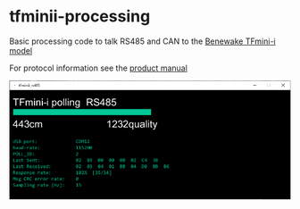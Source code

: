 # tfminii-processing
Basic processing code to talk RS485 and CAN to the [Benewake TFmini-i model](https://en.benewake.com/TFminii/index.html)

For protocol information see the [product manual](https://cdn.robotshop.com/media/b/ben/rb-ben-22/pdf/benewake-tfmini-i-lidar-module-rs-485-can-12-m-manual.pdf)


![rs485 code](https://github.com/dailyTLJ/tfminii-processing/blob/main/tfminii_rs.PNG)